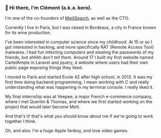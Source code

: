 ### 👋 Hi there, I'm Clément (a.k.a. kero).

I'm one of the co-founders of [MeiliSearch](https://github.com/meilisearch/MeiliSearch), as well as the CTO. 

Currently I live in Paris, but I was raised in Bordeaux, a city in France known for its wine production.

I've been interested in computer science since my childhood. At 15 or so I got interested in hacking, and more specifically RAT (Remote Access Tool) malwares. I had fun infecting computers and stealing the passwords of my friends, but _shhhh don't tell them_. Around 17 I built my first website named CartelAmple in Laravel and jquery, a website where users had their own public page exposing things they liked. 

I moved to Paris and started Ecole 42 after high school, in 2013. It was my first time doing backend programming, I mean working with C and really understanding what was happening in my terminal console. I really liked it.

My final internship was at Veepee, a major French e-commerce company, where I met Quentin & Thomas, and where we first started working on the project that would later become Meili. 

And that's it! that's what you should know about me if we're going to work together I think.

Oh, and also: I'm a huge Apple fanboy, and love video games.
